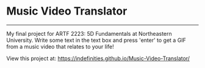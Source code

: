 Music Video Translator
===============
---
My final project for ARTF 2223: 5D Fundamentals at Northeastern University. Write some text in the text box and press 'enter' to get a GIF from a music video that relates to your life!

View this project at: https://indefinities.github.io/Music-Video-Translator/
